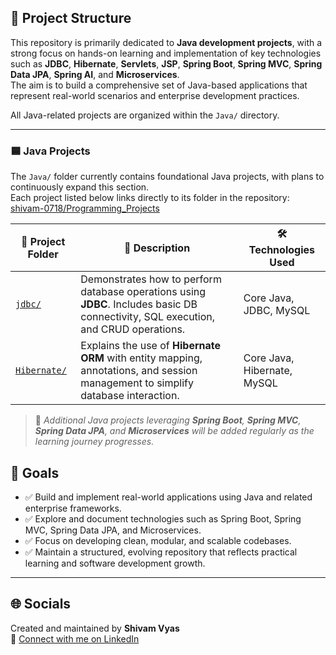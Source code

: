 ## 📂 Project Structure

This repository is primarily dedicated to **Java development projects**, with a strong focus on hands-on learning and implementation of key technologies such as **JDBC**, **Hibernate**, **Servlets**, **JSP**, **Spring Boot**, **Spring MVC**, **Spring Data JPA**, **Spring AI**, and **Microservices**.  
The aim is to build a comprehensive set of Java-based applications that represent real-world scenarios and enterprise development practices.

All Java-related projects are organized within the `Java/` directory.

---

### 🟦 Java Projects

The `Java/` folder currently contains foundational Java projects, with plans to continuously expand this section.  
Each project listed below links directly to its folder in the repository: [shivam-0718/Programming_Projects](https://github.com/shivam-0718/Programming_Projects)

| 📁 Project Folder | 📄 Description | 🛠️ Technologies Used |
|------------------|----------------|-----------------------|
| [`jdbc/`](https://github.com/shivam-0718/Programming_Projects/tree/main/Java/JDBC) | Demonstrates how to perform database operations using **JDBC**. Includes basic DB connectivity, SQL execution, and CRUD operations. | Core Java, JDBC, MySQL |
| [`Hibernate/`](https://github.com/shivam-0718/Programming_Projects/tree/main/Java/Hibernate) | Explains the use of **Hibernate ORM** with entity mapping, annotations, and session management to simplify database interaction. | Core Java, Hibernate, MySQL |

> 🔧 *Additional Java projects leveraging **Spring Boot**, **Spring MVC**, **Spring Data JPA**, and **Microservices** will be added regularly as the learning journey progresses.*

## 📌 Goals

- ✅ Build and implement real-world applications using Java and related enterprise frameworks.
- ✅ Explore and document technologies such as Spring Boot, Spring MVC, Spring Data JPA, and Microservices.
- ✅ Focus on developing clean, modular, and scalable codebases.
- ✅ Maintain a structured, evolving repository that reflects practical learning and software development growth.

---

## 🌐 Socials

Created and maintained by **Shivam Vyas**  
📎 [Connect with me on LinkedIn](https://linkedin.com/in/shivam-vyas-1807)
